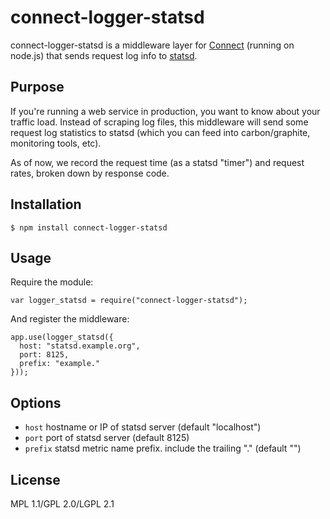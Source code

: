 # connect-logger-statsd
connect-logger-statsd is a middleware layer for [Connect](https://github.com/senchalabs/connect) (running on node.js) that sends request log info to [statsd](http://codeascraft.etsy.com/2011/02/15/measure-anything-measure-everything/).

## Purpose
If you're running a web service in production, you want to know about your traffic load. Instead of scraping log files, this middleware will send some request log statistics to statsd (which you can feed into carbon/graphite, monitoring tools, etc).

As of now, we record the request time (as a statsd "timer") and request rates, broken down by response code.

## Installation

    $ npm install connect-logger-statsd

## Usage

Require the module:

    var logger_statsd = require("connect-logger-statsd");

And register the middleware:

    app.use(logger_statsd({
      host: "statsd.example.org",
      port: 8125,
      prefix: "example."
    }));

## Options

   - `host`     hostname or IP of statsd server (default "localhost")
   - `port`     port of statsd server (default 8125)
   - `prefix`   statsd metric name prefix. include the trailing "."
                (default "")

## License

MPL 1.1/GPL 2.0/LGPL 2.1
